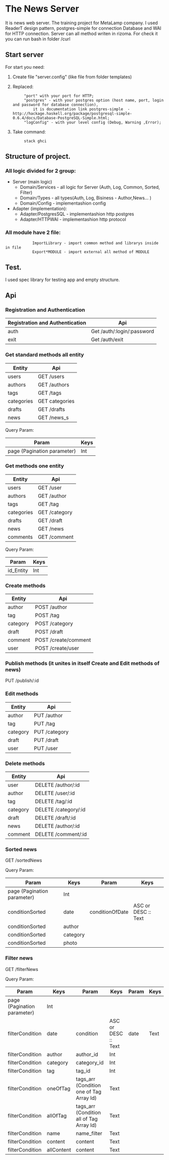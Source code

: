 # The News Server

It is news web server. The training project for MetaLamp company.
I used ReaderT design pattern, postgres-simple for connection Database and WAI for HTTP connection.
Server can all method writen in rizoma. For check it you can run bash in folder /curl

## Start server 

For start you need:
            
1. Create file "server.config" (like file from folder templates)

2. Replaced:

            "port" with your port for HTTP;
            "postgres" - with your postgres option (host name, port, login and password for database connection),
                it is documentation link postgres-simple  - http://hackage.haskell.org/package/postgresql-simple-0.6.4/docs/Database-PostgreSQL-Simple.html;
            "logConfig" - with your level config (Debug, Warning ,Error);

3. Take command:

            stack ghci 
          

## Structure of project.
###    All logic divided for 2 group: 
*   Server  (main logic) 
    *   Domain/Services - all logic for Server (Auth, Log, Common, Sorted, Filter)
    *   Domain/Types - all types(Auth, Log, Bisiness - Author,News... ) 
    *   Domain/Config - implementashion config
*   Adapter (implementation): 
    *   Adapter/PostgresSQL - implementashion http postgres
    *   Adapter/HTTPWAI - implementashion http protocol
###    All module have 2 file:
                ImportLibrary - import common method and librarys inside in file 
                Export*MODULE - import external all method of MODULE
            


## Test.
I used spec library for testing app and empty structure.

## Api 
### Registration and Authentication

Registration and Authentication | Api
------------ | -------------
auth  | Get /auth/:login/:password  
exit  | Get /auth/exit             


### Get standard methods all entity

Entity       | Api
------------ | -------------
users        | GET /users
authors      | GET /authors
tags         | GET /tags
categories   | GET categories
drafts       | GET /drafts
news         | GET /news_s


Query Param:  

Param        | Keys  
------------ | ---- 
page (Pagination parameter)    | Int   


### Get methods one entity

Entity       | Api
------------ | -------------
users | GET /user
authors | GET /author
tags | GET /tag
categories | GET /category
drafts | GET /draft
news | GET /news
comments | GET /comment

Query Param:  

Param        | Keys  
------------ | ---- 
id_Entity    | Int        

### Create methods

Entity       | Api
------------ | -------------
author | POST /author
tag | POST /tag
category | POST /category
draft | POST /draft
comment | POST /create/comment
user |  POST /create/user


### Publish methods (it unites in itself Create and Edit methods of news)

PUT /publish/:id

### Edit methods

Entity       | Api
------------ | -------------
author | PUT /author
tag | PUT /tag 
category | PUT /category
draft | PUT /draft
user | PUT /user

### Delete methods

Entity       | Api
------------ | -------------
user | DELETE /author/:id
author | DELETE /user/:id
tag | DELETE /tag/:id
category | DELETE /category/:id
draft | DELETE /draft/:id
news | DELETE /author/:id
comment | DELETE /comment/:id

### Sorted news

GET /sortedNews

Query Param:  

Param        | Keys | Param       | Keys 
------------ | ---- | ----------- | ---- 
page (Pagination parameter) | Int
conditionSorted | date | conditionOfDate |  ASC or DESC :: Text
conditionSorted | author 
conditionSorted | category 
conditionSorted | photo 
           

### Filter news


GET /filterNews

Query Param: 

Param        | Keys | Param       | Keys | Param       | Keys 
------------ | ---- | ----------- | ---- | ----------- | -----
page (Pagination parameter) | Int
filterCondition | date |  condition |   ASC or DESC :: Text | date | Text
filterCondition | author |  author_id |  Int
filterCondition | category |  category_id |  Int
filterCondition | tag |  tag_id |   Int
filterCondition | oneOfTag |   tags_arr (Сondition one of Tag Array Id)  |   Text
filterCondition | allOfTag |   tags_arr (Сondition all of Tag Array Id)  | Text 
filterCondition | name |  name_filter |   Text
filterCondition | content |  content |  Text
filterCondition | allContent |  content |  Text
 

                    
              